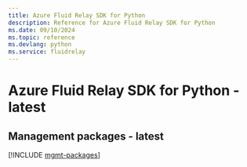 ```yaml
---
title: Azure Fluid Relay SDK for Python
description: Reference for Azure Fluid Relay SDK for Python
ms.date: 09/10/2024
ms.topic: reference
ms.devlang: python
ms.service: fluidrelay
---
```

# Azure Fluid Relay SDK for Python - latest

## Management packages - latest
[!INCLUDE [mgmt-packages](fluid-relay-mgmt-index.md)]